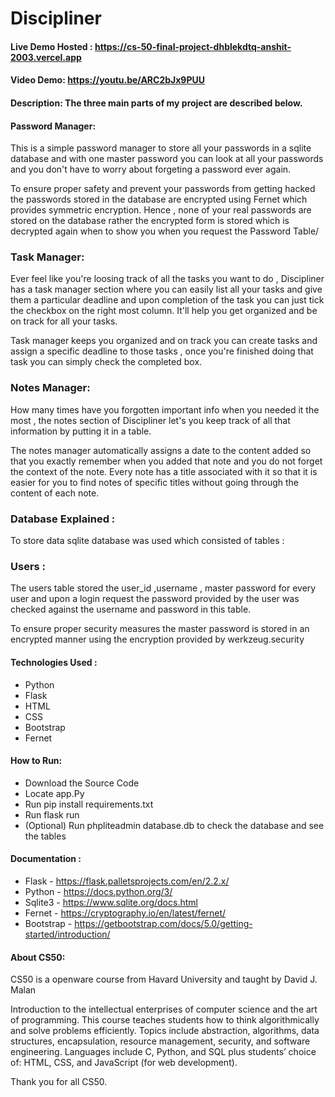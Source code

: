 # Discipliner

#### Live Demo Hosted : https://cs-50-final-project-dhblekdtq-anshit-2003.vercel.app
#### Video Demo:  <https://youtu.be/ARC2bJx9PUU>
#### Description: The three main parts of my project are described below.
#### Password Manager:
This is a simple password manager to store all your passwords in a sqlite database and with one master password you can look at all your passwords and you don't have to worry about forgeting a password ever again.

To ensure proper safety and prevent your passwords from getting hacked the passwords stored in the database are encrypted using Fernet which provides symmetric encryption. Hence , none of your real passwords are stored on the database rather the encrypted form is stored which is decrypted again when to show you when you request the Password Table/

### Task Manager:
Ever feel like you're loosing track of all the tasks you want to do , Discipliner has a task manager section where you can easily list all your tasks and give them a particular deadline and upon completion of the task you can just tick the checkbox on the right most column. It'll help you get organized and be on track for all your tasks.

Task manager keeps you organized and on track you can create tasks and assign a specific deadline to those tasks , once you're finished doing that task you can simply check the completed box.


### Notes Manager:
How many times have you forgotten important info when you needed it the most , the notes section of Discipliner let's you keep track of all that information by putting it in a table.

The notes manager automatically assigns a date to the content added so that you exactly remember when you added that note and you do not forget the context of the note.
Every note has a title associated with it so that it is easier for you to find notes of specific titles without going through the content of each note.


### Database Explained :
To store data sqlite database was used which consisted of tables :

### Users :
The users table stored the user_id ,username , master password for every user and upon a login request the password provided by the user was checked against the username and password in this table.

To ensure proper security measures the master password is stored in an encrypted manner using the encryption provided by werkzeug.security

#### Technologies Used :
 * Python
 * Flask
 * HTML
 * CSS
 * Bootstrap
 * Fernet


#### How to Run:
* Download the Source Code
* Locate app.Py
* Run pip install requirements.txt
* Run flask run
* (Optional) Run phpliteadmin database.db to check the database and see the tables


#### Documentation :
 * Flask - <https://flask.palletsprojects.com/en/2.2.x/>
 * Python - <https://docs.python.org/3/>
 * Sqlite3 - <https://www.sqlite.org/docs.html>
 * Fernet - <https://cryptography.io/en/latest/fernet/>
 * Bootstrap - <https://getbootstrap.com/docs/5.0/getting-started/introduction/>




#### About CS50:
CS50 is a openware course from Havard University and taught by David J. Malan

Introduction to the intellectual enterprises of computer science and the art of programming. This course teaches students how to think algorithmically and solve problems efficiently. Topics include abstraction, algorithms, data structures, encapsulation, resource management, security, and software engineering. Languages include C, Python, and SQL plus students’ choice of: HTML, CSS, and JavaScript (for web development).

Thank you for all CS50.

